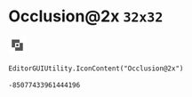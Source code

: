 # Occlusion@2x `32x32`
<img src="/img/Occlusion@2x.png" width=32 height=32>

``` CSharp
EditorGUIUtility.IconContent("Occlusion@2x")
```
```
-85077433961444196
```

